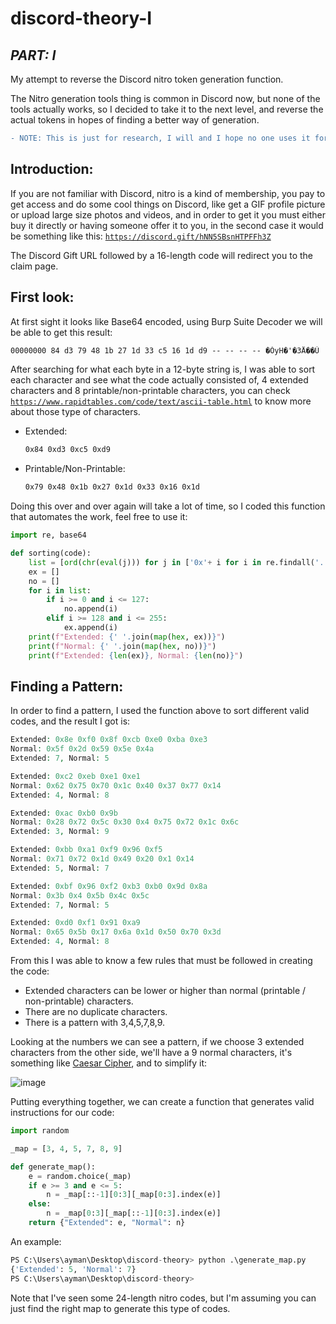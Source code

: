 # discord-theory-I

## *PART: I*

My attempt to reverse the Discord nitro token generation function.

The Nitro generation tools thing is common in Discord now, but none of the tools actually works, so I decided to take it to the next level, and reverse the actual tokens in hopes of finding a better way of generation.

```diff
- NOTE: This is just for research, I will and I hope no one uses it for bad purposes.
```
## Introduction:

If you are not familiar with Discord, nitro is a kind of membership, you pay to get access and do some cool things on Discord, like get a GIF profile picture or upload large size photos and videos, and in order to get it you must either buy it directly or having someone offer it to you, in the second case it would be something like this: [`https://discord.gift/hNN5SBsnHTPFFh3Z`](https://discord.gift/hNN5SBsnHTPFFh3Z)

The Discord Gift URL followed by a 16-length code will redirect you to the claim page.

## First look:

At first sight it looks like Base64 encoded, using Burp Suite Decoder we will be able to get this result:

```markdown
00000000 84 d3 79 48 1b 27 1d 33 c5 16 1d d9 -- -- -- -- �ÓyH�'�3Å��Ù
```

After searching for what each byte in a 12-byte string is, I was able to sort each character and see what the code actually consisted of, 4 extended characters and 8 printable/non-printable characters, you can check [`https://www.rapidtables.com/code/text/ascii-table.html`](https://www.rapidtables.com/code/text/ascii-table.html) to know more about those type of characters.

- Extended:

    ```markdown
    0x84 0xd3 0xc5 0xd9
    ```

- Printable/Non-Printable:

    ```markdown
    0x79 0x48 0x1b 0x27 0x1d 0x33 0x16 0x1d
    ```

Doing this over and over again will take a lot of time, so I coded this function that automates the work, feel free to use it:

```python
import re, base64

def sorting(code):
    list = [ord(chr(eval(j))) for j in ['0x'+ i for i in re.findall('..', base64.b64decode(code).hex())]]
    ex = []
    no = []
    for i in list:
        if i >= 0 and i <= 127:
            no.append(i)
        elif i >= 128 and i <= 255:
            ex.append(i)
    print(f"Extended: {' '.join(map(hex, ex))}")
    print(f"Normal: {' '.join(map(hex, no))}")
    print(f"Extended: {len(ex)}, Normal: {len(no)}")
```

## Finding a Pattern:

In order to find a pattern, I used the function above to sort different valid codes, and the result I got is:

```php
Extended: 0x8e 0xf0 0x8f 0xcb 0xe0 0xba 0xe3
Normal: 0x5f 0x2d 0x59 0x5e 0x4a
Extended: 7, Normal: 5

Extended: 0xc2 0xeb 0xe1 0xe1
Normal: 0x62 0x75 0x70 0x1c 0x40 0x37 0x77 0x14    
Extended: 4, Normal: 8

Extended: 0xac 0xb0 0x9b
Normal: 0x28 0x72 0x5c 0x30 0x4 0x75 0x72 0x1c 0x6c
Extended: 3, Normal: 9

Extended: 0xbb 0xa1 0xf9 0x96 0xf5
Normal: 0x71 0x72 0x1d 0x49 0x20 0x1 0x14
Extended: 5, Normal: 7

Extended: 0xbf 0x96 0xf2 0xb3 0xb0 0x9d 0x8a       
Normal: 0x3b 0x4 0x5b 0x4c 0x5c
Extended: 7, Normal: 5

Extended: 0xd0 0xf1 0x91 0xa9
Normal: 0x65 0x5b 0x17 0x6a 0x1d 0x50 0x70 0x3d    
Extended: 4, Normal: 8
```

From this I was able to know a few rules that must be followed in creating the code:

- Extended characters can be lower or higher than normal (printable / non-printable) characters.
- There are no duplicate characters.
- There is a pattern with 3,4,5,7,8,9.

Looking at the numbers we can see a pattern, if we choose 3 extended characters from the other side, we'll have a 9 normal characters, it's something like [Caesar Cipher](https://en.wikipedia.org/wiki/Caesar_cipher), and to simplify it:

![image](https://user-images.githubusercontent.com/48088579/133827790-e5ff9ede-ad38-4d47-9e0b-9c819b484a2f.png)


Putting everything together, we can create a function that generates valid instructions for our code:

```python
import random

_map = [3, 4, 5, 7, 8, 9]

def generate_map():
    e = random.choice(_map)
    if e >= 3 and e <= 5:
        n = _map[::-1][0:3][_map[0:3].index(e)]
    else:
        n = _map[0:3][_map[::-1][0:3].index(e)]
    return {"Extended": e, "Normal": n}
```
An example:
```python
PS C:\Users\ayman\Desktop\discord-theory> python .\generate_map.py
{'Extended': 5, 'Normal': 7}
PS C:\Users\ayman\Desktop\discord-theory> 
```
Note that I've seen some 24-length nitro codes, but I'm assuming you can just find the right map to generate this type of codes.
